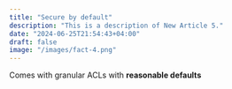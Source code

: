 ```yaml
---
title: "Secure by default"
description: "This is a description of New Article 5."
date: "2024-06-25T21:54:43+04:00"
draft: false
image: "/images/fact-4.png"
---
```

Comes with granular ACLs with **reasonable defaults**
